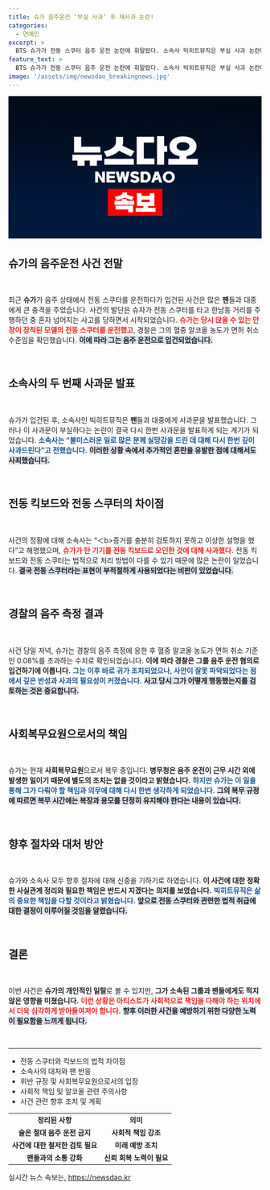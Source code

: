```yaml
---
title: 슈가 음주운전 ‘부실 사과’ 후 재사과 논란!
categories:
  - 연예인
excerpt: >
  BTS 슈가가 전동 스쿠터 음주 운전 논란에 휘말렸다. 소속사 빅히트뮤직은 부실 사과 논란에 재차 사과하며 혼란을 인정했다. 팬들의 우려 속에 슈가는 향후 절차에 따라 책임을 질 예정이다.
feature_text: >
  BTS 슈가가 전동 스쿠터 음주 운전 논란에 휘말렸다. 소속사 빅히트뮤직은 부실 사과 논란에 재차 사과하며 혼란을 인정했다. 팬들의 우려 속에 슈가는 향후 절차에 따라 책임을 질 예정이다.
image: '/assets/img/newsdao_breakingnews.jpg'
---
```


<p><img src="/assets/img/newsdao_breakingnews.jpg" alt="ontimetimes 속보" /></p>

<h2 data-ke-size="size26">슈가의 음주운전 사건 전말</h2>

<p data-ke-size="size16">&nbsp;</p>

<p>최근 <b>슈가</b>가 음주 상태에서 전동 스쿠터를 운전하다가 입건된 사건은 많은 <b>팬</b>들과 대중에게 큰 충격을 주었습니다. 사건의 발단은 슈자가 전동 스쿠터를 타고 한남동 거리를 주행하던 중 혼자 넘어지는 사고를 당하면서 시작되었습니다. <b><span style="color: #ee2323;">슈가는 당시 앉을 수 있는 안장이 장착된 모델의 전동 스쿠터를 운전했고</span></b>, 경찰은 그의 혈중 알코올 농도가 면허 취소 수준임을 확인했습니다. <b><span style="background-color: #21538527;">이에 따라 그는 음주 운전으로 입건되었습니다.</span></b> </p>

<p data-ke-size="size16">&nbsp;</p>

<h2 data-ke-size="size26">소속사의 두 번째 사과문 발표</h2>

<p data-ke-size="size16">&nbsp;</p>

<p>슈가가 입건된 후, 소속사인 빅히트뮤직은 <b>팬</b>들과 대중에게 사과문을 발표했습니다. 그러나 이 사과문이 부실하다는 논란이 결국 다시 한번 사과문을 발표하게 되는 계기가 되었습니다. <b><span style="color: #1a5490;">소속사는 “불미스러운 일로 많은 분께 실망감을 드린 데 대해 다시 한번 깊이 사과드린다”고 전했습니다.</span></b> <b><span style="background-color: #21538527;">이러한 상황 속에서 추가적인 혼란을 유발한 점에 대해서도 사죄했습니다.</span></b> </p>

<p data-ke-size="size16">&nbsp;</p>

<h2 data-ke-size="size26">전동 킥보드와 전동 스쿠터의 차이점</h2>

<p data-ke-size="size16">&nbsp;</p>

<p>사건의 정황에 대해 소속사는 “＜b>증거를 충분히 검토하지 못하고 이상한 설명을 했다”고 해명했으며, <b><span style="color: #ee2323;">슈가가 탄 기기를 전동 킥보드로 오인한 것에 대해 사과했다.</span></b> 전동 킥보드와 전동 스쿠터는 법적으로 처리 방법이 다를 수 있기 때문에 많은 논란이 일었습니다. <b><span style="background-color: #21538527;">결국 전동 스쿠터라는 표현이 부적절하게 사용되었다는 비판이 있었습니다.</span></b></p>

<p data-ke-size="size16">&nbsp;</p>

<h2 data-ke-size="size26">경찰의 음주 측정 결과</h2>

<p data-ke-size="size16">&nbsp;</p>

<p>사건 당일 저녁, 슈가는 경찰의 음주 측정에 응한 후 혈중 알코올 농도가 면허 취소 기준인 0.08%를 초과하는 수치로 확인되었습니다. <b>이에 따라 경찰은 그를 음주 운전 혐의로 입건하기에 이릅니다.</b> <b><span style="color: #1a5490;">그는 이후 바로 귀가 조치되었으나, 사안이 잘못 파악되었다는 점에서 깊은 반성과 사과의 필요성이 커졌습니다.</span></b> <b><span style="background-color: #21538527;">사고 당시 그가 어떻게 행동했는지를 검토하는 것은 중요합니다.</span></b></p>

<p data-ke-size="size16">&nbsp;</p>

<h2 data-ke-size="size26">사회복무요원으로서의 책임</h2>

<p data-ke-size="size16">&nbsp;</p>

<p>슈가는 현재 <b>사회복무요원</b>으로서 복무 중입니다. <b>병무청은 음주 운전이 근무 시간 외에 발생한 일이기 때문에 별도의 조치는 없을 것이라고 밝혔습니다.</b> <b><span style="color: #1a5490;">하지만 슈가는 이 일을 통해 그가 다뤄야 할 책임과 의무에 대해 다시 한번 생각하게 되었습니다.</span></b> <b><span style="background-color: #21538527;">그의 복무 규정에 따르면 복무 시간에는 복장과 용모를 단정히 유지해야 한다는 내용이 있습니다.</span></b> </p>

<p data-ke-size="size16">&nbsp;</p>

<h2 data-ke-size="size26">향후 절차와 대처 방안</h2>

<p data-ke-size="size16">&nbsp;</p>

<p>슈가와 소속사 모두 향후 절차에 대해 신중을 기하기로 하였습니다. <b>이 사건에 대한 정확한 사실관계 정리와 필요한 책임은 반드시 지겠다는 의지를 보였습니다.</b> <b><span style="color: #1a5490;">빅히트뮤직은 삶의 중요한 책임을 다할 것이라고 밝혔습니다.</span></b> <b><span style="background-color: #21538527;">앞으로 전동 스쿠터와 관련한 법적 취급에 대한 결정이 이루어질 것임을 알렸습니다.</span></b></p>

<p data-ke-size="size16">&nbsp;</p>

<h2 data-ke-size="size26">결론</h2>

<p data-ke-size="size16">&nbsp;</p>

<p>이번 사건은 <b>슈가의 개인적인 일탈</b>로 볼 수 있지만, <b>그가 소속된 그룹과 팬들에게도 적지 않은 영향을 미쳤습니다.</b> <b><span style="color: #ee2323;">이런 상황은 아티스트가 사회적으로 책임을 다해야 하는 위치에서 더욱 심각하게 받아들여져야 합니다.</span></b> <b><span style="background-color: #21538527;">향후 이러한 사건을 예방하기 위한 다양한 노력이 필요함을 느끼게 됩니다.</span></b></p>

<p data-ke-size="size16">&nbsp;</p>

<hr>

<ul>
<li>전동 스쿠터와 킥보드의 법적 차이점</li>
<li>소속사의 대처와 팬 반응</li>
<li>위반 규정 및 사회복무요원으로서의 입장</li>
<li>사회적 책임 및 알코올 관련 주의사항</li>
<li>사건 관련 향후 조치 및 계획</li>
</ul>

<table>
<tr>
<td style="text-align: center; height: 17px;"><b>정리된 사항</b></td>
<td style="text-align: center; height: 17px;"><b>의미</b></td>
</tr>
<tr>
<td style="text-align: center; height: 17px;"><b>술은 절대 음주 운전 금지</b></td>
<td style="text-align: center; height: 17px;"><b>사회적 책임 강조</b></td>
</tr>
<tr>
<td style="text-align: center; height: 17px;"><b>사건에 대한 철저한 검토 필요</b></td>
<td style="text-align: center; height: 17px;"><b>미래 예방 조치</b></td>
</tr>
<tr>
<td style="text-align: center; height: 17px;"><b>팬들과의 소통 강화</b></td>
<td style="text-align: center; height: 17px;"><b>신뢰 회복 노력이 필요</b></td>
</tr>
</table>
실시간 뉴스 속보는, <a href="https://newsdao.kr" rel="dofollow">https://newsdao.kr</a>


